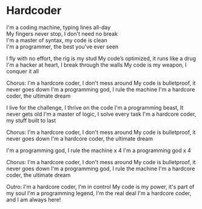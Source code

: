 # Hardcoder

I'm a coding machine, typing lines all-day <br>
My fingers never stop, I don't need no break <br>
I'm a master of syntax, my code is clean <br>
I'm a programmer, the best you've ever seen <br>

I fly with no effort, the rig is my stud
My code’s optimized, it runs like a drug
I'm a hacker at heart, I break through the walls
My code is my weapon, I conquer it all

Chorus:
I'm a hardcore coder, I don't mess around
My code is bulletproof, it never goes down
I'm a programming god, I rule the machine
I'm a hardcore coder, the ultimate dream

I live for the challenge, I thrive on the code
I'm a programming beast, It never gets old
I'm a master of logic, I solve every task
I'm a hardcore coder, my stuff built to last

Chorus:
I'm a hardcore coder, I don't mess around
My code is bulletproof, it never goes down
I'm a hardcore coder, the ultimate dream

I'm a programming god, I rule the machine x 4
I'm a programming god x 4


Chorus:
I'm a hardcore coder, I don't mess around
My code is bulletproof, it never goes down
I'm a programming god, I rule the machine
I'm a hardcore coder, the ultimate dream

Outro:
I'm a hardcore coder, I'm in control
My code is my power, it's part of my soul
I'm a programming legend, I'm the real deal
I'm a hardcore coder, and I am always here!
